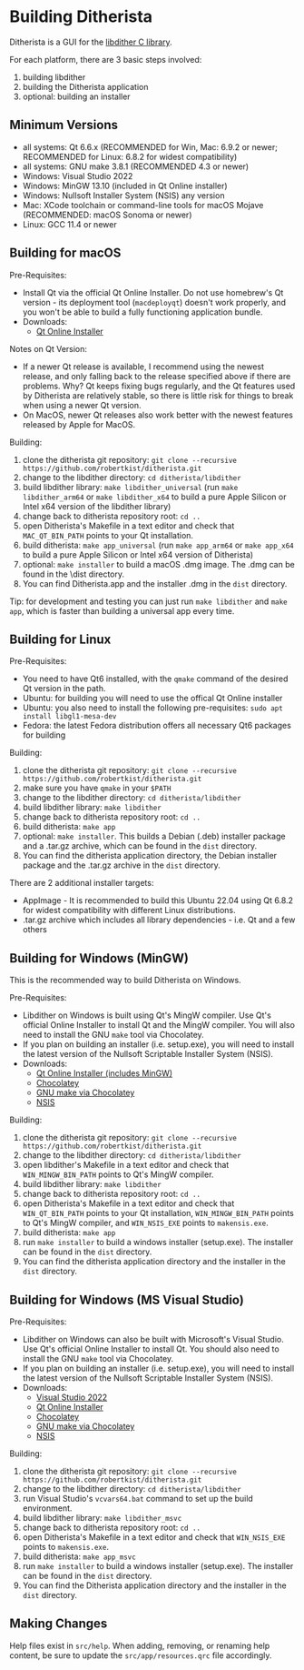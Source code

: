 Building Ditherista
===================

Ditherista is a GUI for the [libdither C library](https://github.com/robertkist/libdither).

For each platform, there are 3 basic steps involved:
1. building libdither
2. building the Ditherista application
3. optional: building an installer

Minimum Versions
----------------

* all systems: Qt 6.6.x (RECOMMENDED for Win, Mac: 6.9.2 or newer; RECOMMENDED for Linux: 6.8.2 for widest compatibility)
* all systems: GNU make 3.8.1 (RECOMMENDED 4.3 or newer)
* Windows: Visual Studio 2022
* Windows: MinGW 13.10 (included in Qt Online installer)
* Windows: Nullsoft Installer System (NSIS) any version
* Mac: XCode toolchain or command-line tools for macOS Mojave (RECOMMENDED: macOS Sonoma or newer)
* Linux: GCC 11.4 or newer 

Building for macOS
------------------

Pre-Requisites:
* Install Qt via the official Qt Online Installer. Do not use homebrew's Qt version -
  its deployment tool (```macdeployqt```) doesn't work properly, and you won't be able to build a fully
  functioning application bundle.
* Downloads:
  * [Qt Online Installer](https://www.qt.io/download-open-source)

Notes on Qt Version:
* If a newer Qt release is available, I recommend using the newest release, and only falling back to the
  release specified above if there are problems. Why? Qt keeps fixing bugs regularly, and the Qt features 
  used by Ditherista are relatively stable, so there is little risk for things to break when using a newer
  Qt version.
* On MacOS, newer Qt releases also work better with the newest features released by Apple for MacOS.

Building:
1. clone the ditherista git repository: ```git clone --recursive https://github.com/robertkist/ditherista.git```
2. change to the libdither directory: ```cd ditherista/libdither```
3. build libdither library: ```make libdither_universal``` (run ```make libdither_arm64``` or ```make libdither_x64``` to build a pure Apple Silicon or Intel x64 version of the libdither library)
4. change back to ditherista repository root: ```cd ..```
5. open Ditherista's Makefile in a text editor and check that ```MAC_QT_BIN_PATH``` points to your Qt installation.
6. build ditherista: ```make app_universal``` (run ```make app_arm64``` or ```make app_x64``` to build a pure Apple Silicon or Intel x64 version of Ditherista)
7. optional: ```make installer``` to build a macOS .dmg image. The .dmg can be found in the \dist directory.
8. You can find Ditherista.app and the installer .dmg in the ```dist``` directory.

Tip: for development and testing you can just run ```make libdither``` and ```make app```, which is faster than 
building a universal app every time.

Building for Linux
------------------

Pre-Requisites:
* You need to have Qt6 installed, with the ```qmake``` command of the desired Qt version in the path.
* Ubuntu: for building you will need to use the offical Qt Online installer
* Ubuntu: you also need to install the following pre-requisites: ```sudo apt install libgl1-mesa-dev```
* Fedora: the latest Fedora distribution offers all necessary Qt6 packages for building

Building:
1. clone the ditherista git repository: ```git clone --recursive https://github.com/robertkist/ditherista.git```
2. make sure you have ```qmake``` in your ```$PATH``` 
3. change to the libdither directory: ```cd ditherista/libdither```
4. build libdither library: ```make libdither```
5. change back to ditherista repository root: ```cd ..```
6. build ditherista: ```make app```
7. optional: ```make installer```. This builds a Debian (.deb) installer package and a .tar.gz archive, which can be found in the ```dist``` directory.
8. You can find the ditherista application directory, the Debian installer package and the .tar.gz archive in the ```dist``` directory.

There are 2 additional installer targets:
* AppImage - It is recommended to build this Ubuntu 22.04 using 
  Qt 6.8.2 for widest compatibility with different Linux distributions.
* .tar.gz archive which includes all library dependencies - i.e. Qt and a few others

Building for Windows (MinGW)
----------------------------

This is the recommended way to build Ditherista on Windows.

Pre-Requisites:
* Libdither on Windows is built using Qt's MingW compiler. Use Qt's official Online Installer to install
Qt and the MingW compiler. You will also need to install the GNU ```make``` tool via Chocolatey. 
* If you plan on building an installer (i.e. setup.exe), you 
will need to install the latest version of the Nullsoft Scriptable Installer System (NSIS). 
* Downloads:
  * [Qt Online Installer (includes MinGW)](https://www.qt.io/download-open-source)
  * [Chocolatey](https://chocolatey.org/install) 
  * [GNU make via Chocolatey](https://community.chocolatey.org/packages/make)
  * [NSIS](https://nsis.sourceforge.io/Download)

Building:
1. clone the ditherista git repository: ```git clone --recursive https://github.com/robertkist/ditherista.git```
2. change to the libdither directory: ```cd ditherista/libdither```
3. open libdither's Makefile in a text editor and check that ```WIN_MINGW_BIN_PATH``` points to Qt's MingW compiler.
4. build libdither library: ```make libdither```
5. change back to ditherista repository root: ```cd ..```
6. open Ditherista's Makefile in a text editor and check that ```WIN_QT_BIN_PATH``` points to your Qt installation, 
   ```WIN_MINGW_BIN_PATH``` points to Qt's MingW compiler, and ```WIN_NSIS_EXE``` points to ```makensis.exe```.
7. build ditherista: ```make app```
8. run ```make installer``` to build a windows installer (setup.exe). The installer can be found in the ```dist``` directory.
9. You can find the ditherista application directory and the installer in the ```dist``` directory.

Building for Windows (MS Visual Studio)
---------------------------------------

Pre-Requisites:
* Libdither on Windows can also be built with Microsoft's Visual Studio. Use Qt's official Online Installer to 
  install Qt. You should also need to install the GNU ```make``` tool via Chocolatey. 
* If you plan on building an installer (i.e. setup.exe), you will need to install the latest version of the Nullsoft 
  Scriptable Installer System (NSIS).
* Downloads:
  * [Visual Studio 2022](https://visualstudio.microsoft.com/vs/)
  * [Qt Online Installer](https://www.qt.io/download-open-source)
  * [Chocolatey](https://chocolatey.org/install)
  * [GNU make via Chocolatey](https://community.chocolatey.org/packages/make)
  * [NSIS](https://nsis.sourceforge.io/Download)

Building:
1. clone the ditherista git repository: ```git clone --recursive https://github.com/robertkist/ditherista.git```
2. change to the libdither directory: ```cd ditherista/libdither```
3. run Visual Studio's ```vcvars64.bat``` command to set up the build environment.
4. build libdither library: ```make libdither_msvc```
5. change back to ditherista repository root: ```cd ..```
6. open Ditherista's Makefile in a text editor and check that ```WIN_NSIS_EXE``` points to ```makensis.exe```.
7. build ditherista: ```make app_msvc```
8. run ```make installer``` to build a windows installer (setup.exe). The installer can be found in the ```dist``` directory.
9. You can find the Ditherista application directory and the installer in the ```dist``` directory.

Making Changes
--------------

Help files exist in `src/help`. When adding, removing, or renaming help content, be sure to update the 
`src/app/resources.qrc` file accordingly.
